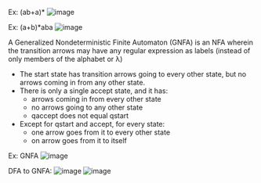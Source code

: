 Ex: (ab+a)*
![image](https://github.com/user-attachments/assets/0784d43c-072f-43b3-8a65-4adc3ffa5cc4)

Ex: (a+b)*aba
![image](https://github.com/user-attachments/assets/993aa0b5-b46d-41f8-8a03-944c98c3b702)

A Generalized Nondeterministic Finite Automaton (GNFA) is an NFA wherein the transition arrows may have any regular expression as labels (instead of only members of the alphabet or λ)
- The start state has transition arrows going to every other state, but no arrows coming in from any other state.
- There is only a single accept state, and it has:
    - arrows coming in from every other state
    - no arrows going to any other state
    - qaccept does not equal qstart
- Except for qstart and accept, for every state:
    - one arrow goes from it to every other state
    - on arrow goes from it to itself

Ex: GNFA
![image](https://github.com/user-attachments/assets/1589dbbd-344e-4e2d-a47f-da874cc5738c)

DFA to GNFA:
![image](https://github.com/user-attachments/assets/e54911c3-d509-4bc7-997b-9e74e6849ffa)
![image](https://github.com/user-attachments/assets/1e87d836-2f93-4fa9-b883-dd61943d57e4)



